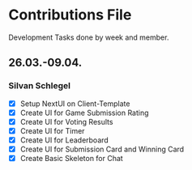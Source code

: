 # Contributions File

Development Tasks done by week and member.

## 26.03.-09.04.

### Silvan Schlegel
- [x] Setup NextUI on Client-Template
- [x] Create UI for Game Submission Rating
- [x] Create UI for Voting Results
- [x] Create UI for Timer
- [x] Create UI for Leaderboard
- [x] Create UI for Submission Card and Winning Card
- [x] Create Basic Skeleton for Chat
